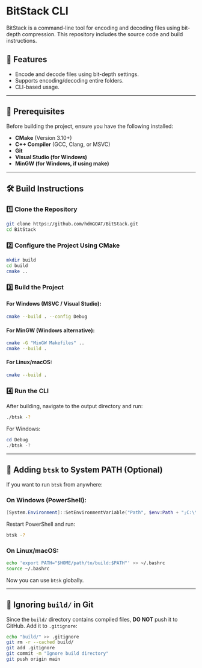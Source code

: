 # BitStack CLI

BitStack is a command-line tool for encoding and decoding files using bit-depth compression. This repository includes the source code and build instructions.

## 🚀 Features
- Encode and decode files using bit-depth settings.
- Supports encoding/decoding entire folders.
- CLI-based usage.

---

## 📌 Prerequisites
Before building the project, ensure you have the following installed:
- **CMake** (Version 3.10+)
- **C++ Compiler** (GCC, Clang, or MSVC)
- **Git**
- **Visual Studio (for Windows)**
- **MinGW (for Windows, if using make)**

---

## 🛠️ Build Instructions

### **1️⃣ Clone the Repository**
```sh
git clone https://github.com/hdmGOAT/BitStack.git
cd BitStack
```

### **2️⃣ Configure the Project Using CMake**
```sh
mkdir build
cd build
cmake ..
```

### **3️⃣ Build the Project**
#### **For Windows (MSVC / Visual Studio):**
```sh
cmake --build . --config Debug
```
#### **For MinGW (Windows alternative):**
```sh
cmake -G "MinGW Makefiles" ..
cmake --build .
```
#### **For Linux/macOS:**
```sh
cmake --build .
```

### **4️⃣ Run the CLI**
After building, navigate to the output directory and run:
```sh
./btsk -?
```
For Windows:
```powershell
cd Debug
./btsk -?
```

---

## 🎯 Adding `btsk` to System PATH (Optional)
If you want to run `btsk` from anywhere:

### **On Windows (PowerShell):**
```powershell
[System.Environment]::SetEnvironmentVariable("Path", $env:Path + ";C:\\path\\to\\your\\build\\Debug", [System.EnvironmentVariableTarget]::Machine)
```
Restart PowerShell and run:
```sh
btsk -?
```

### **On Linux/macOS:**
```sh
echo 'export PATH="$HOME/path/to/build:$PATH"' >> ~/.bashrc
source ~/.bashrc
```
Now you can use `btsk` globally.

---

## 📂 Ignoring `build/` in Git
Since the `build/` directory contains compiled files, **DO NOT** push it to GitHub. Add it to `.gitignore`:

```sh
echo "build/" >> .gitignore
git rm -r --cached build/
git add .gitignore
git commit -m "Ignore build directory"
git push origin main
```


